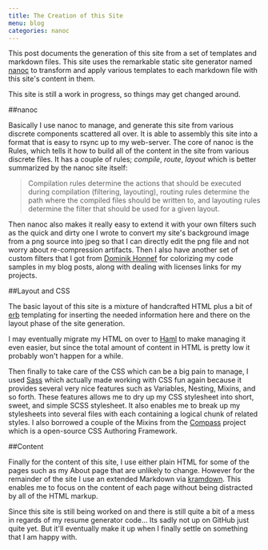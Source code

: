 ```yaml
---
title: The Creation of this Site
menu: blog
categories: nanoc
---
```

This post documents the generation of this site from a set of templates and
markdown files.  This site uses the remarkable static site generator named
[nanoc](http://nanoc.stoneship.org/) to transform and apply various templates
to each markdown file with this site's content in them.

This site is still a work in progress, so things may get changed around.

##nanoc

Basically I use nanoc to manage, and generate this site from various discrete
components scattered all over. It is able to assembly this site into a format
that is easy to rsync up to my web-server. The core of nanoc is the Rules,
which tells it how to build all of the content in the site from various
discrete files. It has a couple of rules; *compile*, *route*, *layout* which is
better summarized by the nanoc site itself:

> Compilation rules determine the actions that should be executed during
> compilation (filtering, layouting), routing rules determine the path where
> the compiled files should be written to, and layouting rules determine the
> filter that should be used for a given layout.

Then nanoc also makes it really easy to extend it with your own filters such as
the quick and dirty one I wrote to convert my site's background image from a
png source into jpeg so that I can directly edit the png file and not worry
about re-compression artifacts. Then I also have another set of custom filters
that I got from [Dominik Honnef](http://dominik.honnef.co/) for colorizing my
code samples in my blog posts, along with dealing with licenses links for my
projects.

##Layout and CSS

The basic layout of this site is a mixture of handcrafted HTML plus a bit of
[erb](http://www.ruby-doc.org/stdlib/libdoc/erb/rdoc/) templating for inserting
the needed information here and there on the layout phase of the site
generation.

I may eventually migrate my HTML on over to [Haml](http://haml-lang.com/) to
make managing it even easier, but since the total amount of content in HTML is
pretty low it probably won't happen for a while.

Then finally to take care of the CSS which can be a big pain to manage, I used
[Sass](http://sass-lang.com/) which actually made working with CSS fun again
because it provides several very nice features such as Variables, Nesting,
Mixins, and so forth.  These features allows me to dry up my CSS stylesheet
into short, sweet, and simple SCSS stylesheet. It also enables me to break up
my stylesheets into several files with each containing a logical chunk of
related styles. I also borrowed a couple of the Mixins from the
[Compass](http://compass-style.org/) project which is a open-source CSS
Authoring Framework.

##Content

Finally for the content of this site, I use either plain HTML for some of the
pages such as my About page that are unlikely to change. However for the
remainder of the site I use an extended Markdown via
[kramdown](http://kramdown.rubyforge.org/). This enables me to focus on the
content of each page without being distracted by all of the HTML markup.

Since this site is still being worked on and there is still quite a bit of a
mess in regards of my resume generator code... Its sadly not up on GitHub just
quite yet. But it'll eventually make it up when I finally settle on something
that I am happy with.
